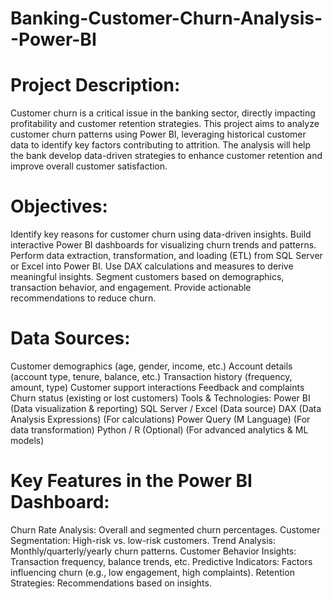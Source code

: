 # Banking-Customer-Churn-Analysis--Power-BI

# Project Description:
Customer churn is a critical issue in the banking sector, directly impacting profitability and customer retention strategies. This project aims to analyze customer churn patterns using Power BI, leveraging historical customer data to identify key factors contributing to attrition. The analysis will help the bank develop data-driven strategies to enhance customer retention and improve overall customer satisfaction.

# Objectives:
Identify key reasons for customer churn using data-driven insights.
Build interactive Power BI dashboards for visualizing churn trends and patterns.
Perform data extraction, transformation, and loading (ETL) from SQL Server or Excel into Power BI.
Use DAX calculations and measures to derive meaningful insights.
Segment customers based on demographics, transaction behavior, and engagement.
Provide actionable recommendations to reduce churn.
# Data Sources:
Customer demographics (age, gender, income, etc.)
Account details (account type, tenure, balance, etc.)
Transaction history (frequency, amount, type)
Customer support interactions
Feedback and complaints
Churn status (existing or lost customers)
Tools & Technologies:
Power BI (Data visualization & reporting)
SQL Server / Excel (Data source)
DAX (Data Analysis Expressions) (For calculations)
Power Query (M Language) (For data transformation)
Python / R (Optional) (For advanced analytics & ML models)
# Key Features in the Power BI Dashboard:
Churn Rate Analysis: Overall and segmented churn percentages.
Customer Segmentation: High-risk vs. low-risk customers.
Trend Analysis: Monthly/quarterly/yearly churn patterns.
Customer Behavior Insights: Transaction frequency, balance trends, etc.
Predictive Indicators: Factors influencing churn (e.g., low engagement, high complaints).
Retention Strategies: Recommendations based on insights.
